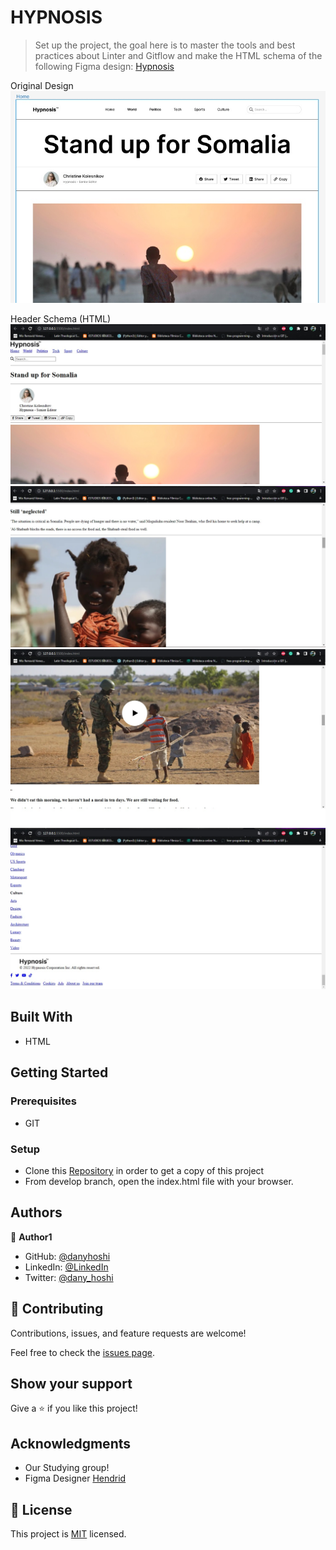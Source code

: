 # HYPNOSIS

> Set up the project, the goal here is to master the tools and best practices about Linter and Gitflow and make the HTML schema of the following Figma design: [Hypnosis](https://www.figma.com/file/Ff1dN18GQSNumaa3Iz3BM1/Hypnosis---Neobrutalism-Magazine-Template-(Community)?node-id=49%3A15&t=eJPvslzLnvi5LgPR-0)

Original Design
![screenshotDesign](./hypnosis-images/screenShotDesign.jpg)

Header Schema (HTML)
![screenshot](./hypnosis-images/screenShot.jpg)
![screenshot](./hypnosis-images/screenShot2.jpg)
![screenshot](./hypnosis-images/screenShot3.jpg)
![screenshot](./hypnosis-images/screenShot4.jpg)

## Built With

- HTML

## Getting Started


### Prerequisites
- GIT 

### Setup
- Clone this [Repository](https://github.com/danyhoshi/hypnosis-project) in order to get a copy of this project
- From develop branch, open the index.html file with your browser.

## Authors

👤 **Author1**

- GitHub: [@danyhoshi](https://github.com/danyhoshi)
- LinkedIn: [@LinkedIn](https://www.linkedin.com/in/daniela-gonz%C3%A1lez-ba16a556/)
- Twitter: [@dany_hoshi](https://twitter.com/Dany_hoshi)

## 🤝 Contributing

Contributions, issues, and feature requests are welcome!

Feel free to check the [issues page](../../issues/).

## Show your support

Give a ⭐️ if you like this project!

## Acknowledgments

- Our Studying group!
- Figma Designer [Hendrid](hendridg@gmail.com)

## 📝 License

This project is [MIT](./MIT.md) licensed.

